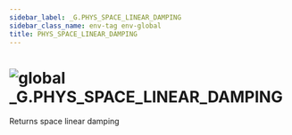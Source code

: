 ```yaml
---
sidebar_label: _G.PHYS_SPACE_LINEAR_DAMPING
sidebar_class_name: env-tag env-global
title: PHYS_SPACE_LINEAR_DAMPING
---
```


# <img src='/img/wiki/global.png' alt='global' data-tag='env-tag' /> **_G**.PHYS_SPACE_LINEAR_DAMPING
Returns space linear damping<br/>
